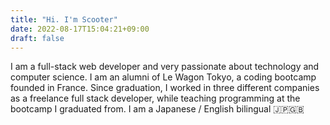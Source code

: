 ```yaml
---
title: "Hi. I'm Scooter"
date: 2022-08-17T15:04:21+09:00
draft: false
---
```

I am a full-stack web developer and very passionate about technology and computer science. I am an alumni of Le Wagon Tokyo, a coding bootcamp founded in France. Since graduation, I worked in three different companies as a freelance full stack developer, while teaching programming at the bootcamp I graduated from. I am a Japanese / English bilingual 🇯🇵🇬🇧

